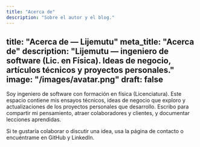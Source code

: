 ```yaml
---
title: "Acerca de"
description: "Sobre el autor y el blog."
---
```


title: "Acerca de — Lijemutu"
meta_title: "Acerca de"
description: "Lijemutu — ingeniero de software (Lic. en Física). Ideas de negocio, artículos técnicos y proyectos personales."
image: "/images/avatar.png"
draft: false
---

Soy ingeniero de software con formación en física (Licenciatura). Este espacio contiene mis ensayos técnicos, ideas de negocio que exploro y actualizaciones de los proyectos personales que desarrollo. Escribo para compartir mi pensamiento, atraer colaboradores y clientes, y documentar lecciones aprendidas.

Si te gustaría colaborar o discutir una idea, usa la página de contacto o encuéntrame en GitHub y LinkedIn.